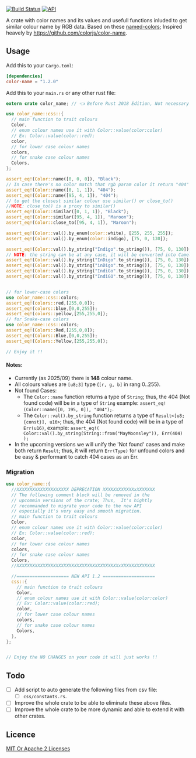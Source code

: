 [![Build Status](https://travis-ci.org/annymosse/color-name.svg?branch=master)](https://travis-ci.org/annymosse/color-name)
[![API](https://docs.rs/color-name/badge.svg)](https://docs.rs/color-name)

A crate with color names and its values and usefull functions inluded to get similar colour name by RGB data. Based on these [named-colors](http://dev.w3.org/csswg/css-color/#named-colors); Inspired heavely by https://github.com/colorjs/color-name.

## Usage

Add this to your `Cargo.toml`:

```toml
[dependencies]
color-name = "1.2.0"
```

Add this to your `main.rs` or any other rust file:

```rust
extern crate color_name; // 👈 Before Rust 2018 Edition, Not necessary in Rust 2018 and later

use color_name::css::{
  // main function to trait colours
  Color,
  // enum colour names use it with Color::value(color:color)
  // Ex: Color::value(color::red);
  color,
  // for lower case colour names
  colors,
  // for snake case colour names
  Colors,
};

assert_eq!(Color::name([0, 0, 0]), "Black");
// In case there's no color match that rgb param color it return "404"
assert_eq!(Color::name([0, 1, 1]), "404");
assert_eq!(Color::name([95, 4, 1]), "404");
// to get the closest similar colour use similar() or close_to()
//NOTE: close_to() is a proxy to similar()
assert_eq!(Color::similar([0, 1, 1]), "Black");
assert_eq!(Color::similar([95, 4, 1]), "Maroon");
assert_eq!(Color::close_to([95, 4, 1]), "Maroon");

assert_eq!(Color::val().by_enum(color::white), [255, 255, 255]);
assert_eq!(Color::val().by_enum(color::indigo), [75, 0, 130]);

assert_eq!(Color::val().by_string("Indigo".to_string()), [75, 0, 130]);
// NOTE: the string can be at any case, it will be converted into Camel case
assert_eq!(Color::val().by_string("InDigo".to_string()), [75, 0, 130]);
assert_eq!(Color::val().by_string("inDigo".to_string()), [75, 0, 130]);
assert_eq!(Color::val().by_string("IndiGo".to_string()), [75, 0, 130]);
assert_eq!(Color::val().by_string("IndiGO".to_string()), [75, 0, 130]);


// for lower-case colors
use color_name::css::colors;
assert_eq!(colors::red,[255,0,0]);
assert_eq!(colors::blue,[0,0,255]);
assert_eq!(colors::yellow,[255,255,0]);
// for Snake-case colors
use color_name::css::colors;
assert_eq!(Colors::Red,[255,0,0]);
assert_eq!(Colors::Blue,[0,0,255]);
assert_eq!(Colors::Yellow,[255,255,0]);

// Enjoy it !!
```

#### Notes:

- Currently (as 2025/09) there is **148** colour name.
- All colours values are `[u8;3]` type (`[r, g, b]` in rang 0..255).
- Not found Cases:
  - The `Color::name` function returns a type of `String`; thus, the 404 (Not found code) will be in a type of `String` example: `assert_eq!(Color::name([0, 195, 0]), "404");`.
  - The `Color::val().by_string` function returns a type of `Result<[u8; {const}], u16>`; thus, the 404 (Not found code) will be in a type of `Err(u16)`, example:
    `assert_eq!(
Color::val().by_string(String::from("MayMoonsley")),
Err(404)
);`
- In the upcoming versions we will unify the 'Not found' cases and make both return `Result`; thus, it will return `Err(Type)` for unfound colors and be easy & performant to catch 404 cases as an Err.

### Migration

```rust
use color_name::{
  //XXXXXXXXXXXXXXXXXXXX DEPRECATION XXXXXXXXXXXXxXXXXXXX
  // The following comment block will be removed in the
  // upcommin versions of the crate; Thus,  It's hightly
  // recommanded to migrate your code to the new API
  // especially it's very easy and smooth migration.
  // main function to trait colours
  Color,
  // enum colour names use it with Color::value(color:color)
  // Ex: Color::value(color::red);
  color,
  // for lower case colour names
  colors,
  // for snake case colour names
  Colors,
  //XXXXXXXXXXXXXXXXXXXXXXXXXXXXXXXXXXXXXXXxXXXXXXXXXXXXX

  //==================== NEW API 1.2 ====================
  css::{
    // main function to trait colours
    Color,
    // enum colour names use it with Color::value(color:color)
    // Ex: Color::value(color::red);
    color,
    // for lower case colour names
    colors,
    // for snake case colour names
    Colors,
  },
};


// Enjoy the NO CHANGES on your code it will just works !!
```

## Todo

- [ ] Add script to auto generate the following files from csv file:
  - [ ] `css/constants.rs`.
- [ ] Improve the whole crate to be able to eliminate these above files.
- [ ] Improve the whole crate to be more dynamic and able to extend it with other crates.

## Licence

[MIT Or Apache 2 Licenses](./LICENSE.txt)
